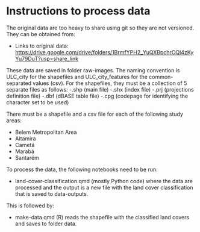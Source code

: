 # Instructions to process data

The original data are too heavy to share using git so they are not versioned. They can be obtained from:

- Links to original data: https://drive.google.com/drive/folders/1BrmfYPH2_YuQXBpchrOQl4zKyYu79DuT?usp=share_link 

These data are saved in folder raw-images. The naming convention is ULC_city for the shapefiles and ULC_city_features for the common-separated values (csv). For the shapefiles, they must be a collection of 5 separate files as follows:
-.shp (main file)
-.shx (index file)
-.prj (projections definition file)
-.dbf (dBASE table file)
-.cpg (codepage for identifying the character set to be used)

There must be a shapefile and a csv file for each of the following study areas:
- Belem Metropolitan Area
- Altamira
- Cametá
- Marabá
- Santarém

To process the data, the following notebooks need to be run:

- land-cover-classification.qmd (mostly Python code) where the data are processed and the output is a new file with the land cover classification that is saved to data-outputs.

This is followed by:

- make-data.qmd (R) reads the shapefile with the classified land covers and saves to folder data.
